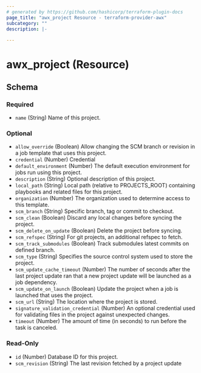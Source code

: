 ```yaml
---
# generated by https://github.com/hashicorp/terraform-plugin-docs
page_title: "awx_project Resource - terraform-provider-awx"
subcategory: ""
description: |-
  
---
```


# awx_project (Resource)





<!-- schema generated by tfplugindocs -->
## Schema

### Required

- `name` (String) Name of this project.

### Optional

- `allow_override` (Boolean) Allow changing the SCM branch or revision in a job template that uses this project.
- `credential` (Number) Credential
- `default_environment` (Number) The default execution environment for jobs run using this project.
- `description` (String) Optional description of this project.
- `local_path` (String) Local path (relative to PROJECTS_ROOT) containing playbooks and related files for this project.
- `organization` (Number) The organization used to determine access to this template.
- `scm_branch` (String) Specific branch, tag or commit to checkout.
- `scm_clean` (Boolean) Discard any local changes before syncing the project.
- `scm_delete_on_update` (Boolean) Delete the project before syncing.
- `scm_refspec` (String) For git projects, an additional refspec to fetch.
- `scm_track_submodules` (Boolean) Track submodules latest commits on defined branch.
- `scm_type` (String) Specifies the source control system used to store the project.
- `scm_update_cache_timeout` (Number) The number of seconds after the last project update ran that a new project update will be launched as a job dependency.
- `scm_update_on_launch` (Boolean) Update the project when a job is launched that uses the project.
- `scm_url` (String) The location where the project is stored.
- `signature_validation_credential` (Number) An optional credential used for validating files in the project against unexpected changes.
- `timeout` (Number) The amount of time (in seconds) to run before the task is canceled.

### Read-Only

- `id` (Number) Database ID for this project.
- `scm_revision` (String) The last revision fetched by a project update


